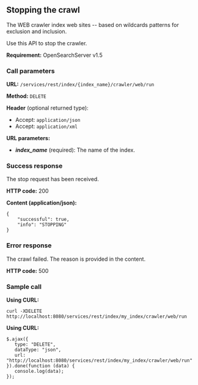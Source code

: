 ## Stopping the crawl

The WEB crawler index web sites -- based on wildcards patterns for exclusion and inclusion.

Use this API to stop the crawler.

**Requirement:** OpenSearchServer v1.5

### Call parameters

**URL:** ```/services/rest/index/{index_name}/crawler/web/run```

**Method:** ```DELETE```

**Header** (optional returned type):
- Accept: ```application/json```
- Accept: ```application/xml```

**URL parameters:**
- _**index_name**_ (required): The name of the index.

### Success response
The stop request has been received.

**HTTP code:**
200

**Content (application/json):**

    {
        "successful": true,
        "info": "STOPPING"
    }
    

### Error response

The crawl failed. The reason is provided in the content.

**HTTP code:**
500

### Sample call

**Using CURL:**
    
    curl -XDELETE http://localhost:8080/services/rest/index/my_index/crawler/web/run
    

**Using CURL:**

    $.ajax({ 
       type: "DELETE",
       dataType: "json",
       url: "http://localhost:8080/services/rest/index/my_index/crawler/web/run"
    }).done(function (data) {
       console.log(data);
    });
    
